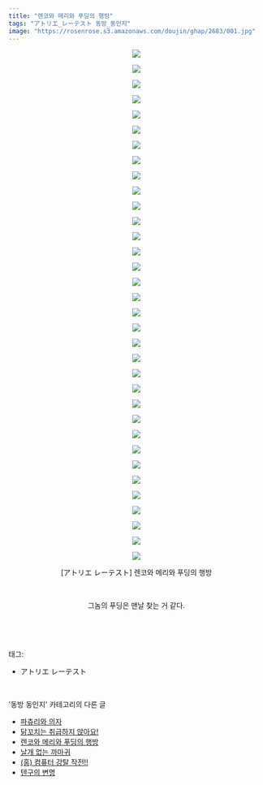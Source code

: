 ```yaml
---
title: "렌코와 메리와 푸딩의 행방"
tags: "アトリエ_レーテスト 동방_동인지"
image: "https://rosenrose.s3.amazonaws.com/doujin/ghap/2683/001.jpg"
---
```

<div class="article">
<p style="text-align: center; clear: none; float: none;"><img src="{{ site.imgserver1 }}/ghap/2683/001.jpg"/></p>
<p style="text-align: center; clear: none; float: none;"><img src="{{ site.imgserver1 }}/ghap/2683/002.jpg"/></p>
<p style="text-align: center; clear: none; float: none;"><img src="{{ site.imgserver1 }}/ghap/2683/003.jpg"/></p>
<p style="text-align: center; clear: none; float: none;"><img src="{{ site.imgserver1 }}/ghap/2683/004.jpg"/></p>
<p style="text-align: center; clear: none; float: none;"><img src="{{ site.imgserver1 }}/ghap/2683/005.jpg"/></p>
<p style="text-align: center; clear: none; float: none;"><img src="{{ site.imgserver1 }}/ghap/2683/006.jpg"/></p>
<p style="text-align: center; clear: none; float: none;"><img src="{{ site.imgserver1 }}/ghap/2683/007.jpg"/></p>
<p style="text-align: center; clear: none; float: none;"><img src="{{ site.imgserver1 }}/ghap/2683/008.jpg"/></p>
<p style="text-align: center; clear: none; float: none;"><img src="{{ site.imgserver1 }}/ghap/2683/009.jpg"/></p>
<p style="text-align: center; clear: none; float: none;"><img src="{{ site.imgserver1 }}/ghap/2683/010.jpg"/></p>
<p style="text-align: center; clear: none; float: none;"><img src="{{ site.imgserver1 }}/ghap/2683/011.jpg"/></p>
<p style="text-align: center; clear: none; float: none;"><img src="{{ site.imgserver1 }}/ghap/2683/012.jpg"/></p>
<p style="text-align: center; clear: none; float: none;"><img src="{{ site.imgserver1 }}/ghap/2683/013.jpg"/></p>
<p style="text-align: center; clear: none; float: none;"><img src="{{ site.imgserver1 }}/ghap/2683/014.jpg"/></p>
<p style="text-align: center; clear: none; float: none;"><img src="{{ site.imgserver1 }}/ghap/2683/015.jpg"/></p>
<p style="text-align: center; clear: none; float: none;"><img src="{{ site.imgserver1 }}/ghap/2683/016.jpg"/></p>
<p style="text-align: center; clear: none; float: none;"><img src="{{ site.imgserver1 }}/ghap/2683/017.jpg"/></p>
<p style="text-align: center; clear: none; float: none;"><img src="{{ site.imgserver1 }}/ghap/2683/018.jpg"/></p>
<p style="text-align: center; clear: none; float: none;"><img src="{{ site.imgserver1 }}/ghap/2683/019.jpg"/></p>
<p style="text-align: center; clear: none; float: none;"><img src="{{ site.imgserver1 }}/ghap/2683/020.jpg"/></p>
<p style="text-align: center; clear: none; float: none;"><img src="{{ site.imgserver1 }}/ghap/2683/021.jpg"/></p>
<p style="text-align: center; clear: none; float: none;"><img src="{{ site.imgserver1 }}/ghap/2683/022.jpg"/></p>
<p style="text-align: center; clear: none; float: none;"><img src="{{ site.imgserver1 }}/ghap/2683/023.jpg"/></p>
<p style="text-align: center; clear: none; float: none;"><img src="{{ site.imgserver1 }}/ghap/2683/024.jpg"/></p>
<p style="text-align: center; clear: none; float: none;"><img src="{{ site.imgserver1 }}/ghap/2683/025.jpg"/></p>
<p style="text-align: center; clear: none; float: none;"><img src="{{ site.imgserver1 }}/ghap/2683/026.jpg"/></p>
<p style="text-align: center; clear: none; float: none;"><img src="{{ site.imgserver1 }}/ghap/2683/027.jpg"/></p>
<p style="text-align: center; clear: none; float: none;"><img src="{{ site.imgserver1 }}/ghap/2683/028.jpg"/></p>
<p style="text-align: center; clear: none; float: none;"><img src="{{ site.imgserver1 }}/ghap/2683/029.jpg"/></p>
<p style="text-align: center; clear: none; float: none;"><img src="{{ site.imgserver1 }}/ghap/2683/030.jpg"/></p>
<p style="text-align: center; clear: none; float: none;"><img src="{{ site.imgserver1 }}/ghap/2683/031.jpg"/></p>
<p style="text-align: center; clear: none; float: none;"><img src="{{ site.imgserver1 }}/ghap/2683/032.jpg"/></p>
<p style="text-align: center; clear: none; float: none;"><img src="{{ site.imgserver1 }}/ghap/2683/033.jpg"/></p>
<p style="text-align: center; clear: none; float: none;"><img src="{{ site.imgserver1 }}/ghap/2683/034.jpg"/></p>
<p style="text-align: center; clear: none; float: none;">[アトリエ レーテスト] 렌코와 메리와 푸딩의 행방</p>
<p style="text-align: center; clear: none; float: none;"><br/></p>
<p style="text-align: center; clear: none; float: none;">그놈의 푸딩은 맨날 찾는 거 같다.</p>
<p><br/></p>
</div><br/>
<div class="tagTrail">
<p>태그: </p>
<ul>
<li>アトリエ レーテスト</li>
</ul>
</div><br/>
<div class="another">
<p>'동방 동인지' 카테고리의 다른 글</p>
<ul>
<li><a href="/ghap_2685">파츄리와 의자</a></li>
<li><a href="/ghap_2684">닭꼬치는 취급하지 않아요!</a></li>
<li><a href="/ghap_2683">렌코와 메리와 푸딩의 행방</a></li>
<li><a href="/ghap_2680">날개 없는 까마귀</a></li>
<li><a href="/ghap_2679">(홍) 컴퓨터 강탈 작전!!</a></li>
<li><a href="/ghap_2678">텐구의 변명</a></li>
</ul>
</div><br/>
<div class="cb_module cb_fluid">
<div class="cb_wrt cb_profile">
</div><!-- commentList close -->
</div><br/>
